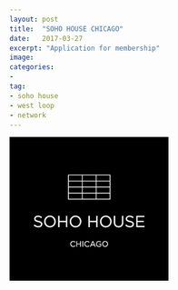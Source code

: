 ```yaml
---
layout: post
title:  "SOHO HOUSE CHICAGO"
date:   2017-03-27
excerpt: "Application for membership"
image:
categories:
-
tag:
- soho house
- west loop
- network
---
```


<a href="https://www.sohohousechicago.com/"><img src="/images/soho-house.jpg"></a>
